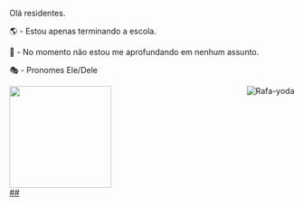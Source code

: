 Olá residentes.

🌎 - Estou apenas terminando a escola.

🧭 - No momento não estou me aprofundando em nenhum assunto.

🎭 - Pronomes Ele/Dele
<div> <a href="https://github.com/RafaelSee"> <img height="180em" src="https://github-readme-stats.vercel.app/api?username=RafaelSee&show_icons=true&theme=dracula&include_all_commits=true&count_private=true"/>
<img align="right" alt="Rafa-yoda" src="https://media.discordapp.net/attachments/749075312524001353/877793552053207060/monkey-style-corte.gif"> </div> ##
